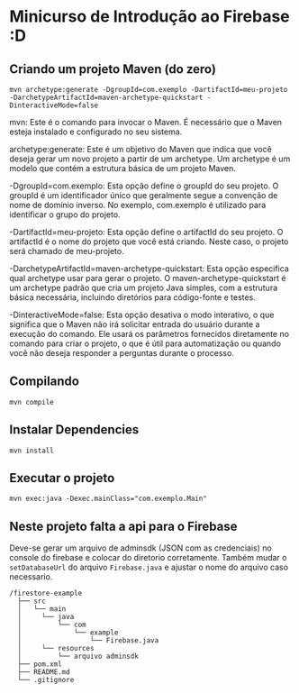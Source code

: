 # Minicurso de Introdução ao Firebase :D

## Criando um projeto Maven (do zero)
```
mvn archetype:generate -DgroupId=com.exemplo -DartifactId=meu-projeto -DarchetypeArtifactId=maven-archetype-quickstart -DinteractiveMode=false
```
mvn: Este é o comando para invocar o Maven. É necessário que o Maven esteja instalado e configurado no seu sistema.

archetype:generate: Este é um objetivo do Maven que indica que você deseja gerar um novo projeto a partir de um archetype. Um archetype é um modelo que contém a estrutura básica de um projeto Maven.

-DgroupId=com.exemplo: Esta opção define o groupId do seu projeto. O groupId é um identificador único que geralmente segue a convenção de nome de domínio inverso. No exemplo, com.exemplo é utilizado para identificar o grupo do projeto.

-DartifactId=meu-projeto: Esta opção define o artifactId do seu projeto. O artifactId é o nome do projeto que você está criando. Neste caso, o projeto será chamado de meu-projeto.

-DarchetypeArtifactId=maven-archetype-quickstart: Esta opção especifica qual archetype usar para gerar o projeto. O maven-archetype-quickstart é um archetype padrão que cria um projeto Java simples, com a estrutura básica necessária, incluindo diretórios para código-fonte e testes.

-DinteractiveMode=false: Esta opção desativa o modo interativo, o que significa que o Maven não irá solicitar entrada do usuário durante a execução do comando. Ele usará os parâmetros fornecidos diretamente no comando para criar o projeto, o que é útil para automatização ou quando você não deseja responder a perguntas durante o processo.


## Compilando
```
mvn compile
```

## Instalar Dependencies
```
mvn install
```

## Executar o projeto
```
mvn exec:java -Dexec.mainClass="com.exemplo.Main"
```


## Neste projeto falta a api para o Firebase
Deve-se gerar um arquivo de adminsdk (JSON com as credenciais) no console do firebase e colocar do diretorio corretamente.
Também mudar o ```setDatabaseUrl``` do arquivo ```Firebase.java``` e ajustar o nome do arquivo caso necessario.
```
/firestore-example
  ├── src
  │   └── main
  │     └── java
  │         └── com
  │             └── example
  │                 └── Firebase.java
  │     └── resources
  │         └── arquivo adminsdk
  ├── pom.xml
  ├── README.md
  └── .gitignore
```